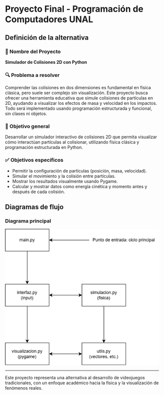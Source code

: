 # Proyecto Final - Programación de Computadores UNAL

## Definición de la alternativa

### 🎯 Nombre del Proyecto

**Simulador de Colisiones 2D con Python**

### 🔍 Problema a resolver

Comprender las colisiones en dos dimensiones es fundamental en física clásica, pero suele ser complejo sin visualización. Este proyecto busca ofrecer una herramienta educativa que simule colisiones de partículas en 2D, ayudando a visualizar los efectos de masa y velocidad en los impactos. Todo será implementado usando programación estructurada y funcional, sin clases ni objetos.

### 🎯 Objetivo general

Desarrollar un simulador interactivo de colisiones 2D que permita visualizar cómo interactúan partículas al colisionar, utilizando física clásica y programación estructurada en Python.

### ✅ Objetivos específicos

- Permitir la configuración de partículas (posición, masa, velocidad).
- Simular el movimiento y la colisión entre partículas.
- Mostrar los resultados visualmente usando Pygame.
- Calcular y mostrar datos como energía cinética y momento antes y después de cada colisión.

## Diagramas de flujo

### Diagrama principal

![Flowchart1](https://github.com/DannyLopezC/Proyecto_PDC/blob/main/diagrams/mainDiagram.drawio.png)

---

Este proyecto representa una alternativa al desarrollo de videojuegos tradicionales, con un enfoque académico hacia la física y la visualización de fenómenos reales.

